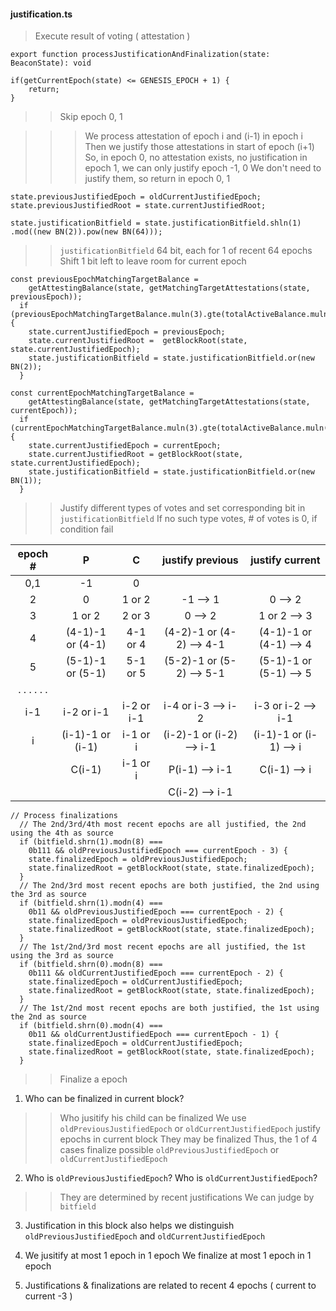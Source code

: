 #### justification.ts
> Execute result of voting ( attestation ) 
>
	export function processJustificationAndFinalization(state: BeaconState): void
>>
	if(getCurrentEpoch(state) <= GENESIS_EPOCH + 1) {
    	return;
  	}
>> Skip epoch 0, 1

>>> We process attestation of epoch i and (i-1) in epoch i
>>> Then we justify those attestations in start of epoch (i+1)
>>> So, in epoch 0, no attestation exists, no justification
>>> in epoch 1, we can only justify epoch -1, 0
>>> We don't need to justify them, so return in epoch 0, 1  

	state.previousJustifiedEpoch = oldCurrentJustifiedEpoch;
	state.previousJustifiedRoot = state.currentJustifiedRoot;
>>
	state.justificationBitfield = state.justificationBitfield.shln(1)
    .mod((new BN(2)).pow(new BN(64)));
>>`justificationBitfield` 64 bit, each for 1 of recent 64 epochs
>>Shift 1 bit left to leave room for current epoch

>
	const previousEpochMatchingTargetBalance =
		getAttestingBalance(state, getMatchingTargetAttestations(state, previousEpoch));
	  if (previousEpochMatchingTargetBalance.muln(3).gte(totalActiveBalance.muln(2))) {
		state.currentJustifiedEpoch = previousEpoch;
		state.currentJustifiedRoot =  getBlockRoot(state, state.currentJustifiedEpoch);
		state.justificationBitfield = state.justificationBitfield.or(new BN(2));
	  }

	const currentEpochMatchingTargetBalance =
		getAttestingBalance(state, getMatchingTargetAttestations(state, currentEpoch));
	  if (currentEpochMatchingTargetBalance.muln(3).gte(totalActiveBalance.muln(2))) {
		state.currentJustifiedEpoch = currentEpoch;
		state.currentJustifiedRoot = getBlockRoot(state, state.currentJustifiedEpoch);
		state.justificationBitfield = state.justificationBitfield.or(new BN(1));
	  }
	  
>> Justify different types of votes and set corresponding bit in `justificationBitfield`
>> If no such type votes, # of votes is 0, if condition fail
>> 


|    epoch #    |         P        |      C     |     justify previous     |     justify current    |
|:-------------:|:----------------:|:----------:|:------------------------:|:----------------------:|
|      0,1      |        -1        |      0     |                          |                        |
|       2       |         0        |   1 or 2   |         -1 --> 1         |         0 --> 2        |
|       3       |      1 or 2      |   2 or 3   |          0 --> 2         |      1 or 2 --> 3      |
|       4       | (4-1)-1 or (4-1) |  4-1 or 4  | (4-2)-1 or (4-2) --> 4-1 | (4-1)-1 or (4-1) --> 4 |
|       5       | (5-1)-1 or (5-1) |  5-1 or 5  | (5-2)-1 or (5-2) --> 5-1 | (5-1)-1 or (5-1) --> 5 |
|  . . .  . . . |                  |            |                          |                        |
|      i-1      |    i-2 or i-1    | i-2 or i-1 |    i-4 or i-3 --> i-2    |   i-3 or i-2 --> i-1   |
|       i       | (i-1)-1 or (i-1) |  i-1 or i  | (i-2)-1 or (i-2) --> i-1 | (i-1)-1 or (i-1) --> i |
|               |      C(i-1)      |  i-1 or i  |      P(i-1) --> i-1      |      C(i-1) --> i      |
|               |                  |            |      C(i-2) --> i-1      |                        |

>>

	// Process finalizations
	  // The 2nd/3rd/4th most recent epochs are all justified, the 2nd using the 4th as source
	  if (bitfield.shrn(1).modn(8) ===
		0b111 && oldPreviousJustifiedEpoch === currentEpoch - 3) {
		state.finalizedEpoch = oldPreviousJustifiedEpoch;
		state.finalizedRoot = getBlockRoot(state, state.finalizedEpoch);
	  }
	  // The 2nd/3rd most recent epochs are both justified, the 2nd using the 3rd as source
	  if (bitfield.shrn(1).modn(4) ===
		0b11 && oldPreviousJustifiedEpoch === currentEpoch - 2) {
		state.finalizedEpoch = oldPreviousJustifiedEpoch;
		state.finalizedRoot = getBlockRoot(state, state.finalizedEpoch);
	  }
	  // The 1st/2nd/3rd most recent epochs are all justified, the 1st using the 3rd as source
	  if (bitfield.shrn(0).modn(8) ===
		0b111 && oldCurrentJustifiedEpoch === currentEpoch - 2) {
		state.finalizedEpoch = oldCurrentJustifiedEpoch;
		state.finalizedRoot = getBlockRoot(state, state.finalizedEpoch);
	  }
	  // The 1st/2nd most recent epochs are both justified, the 1st using the 2nd as source
	  if (bitfield.shrn(0).modn(4) ===
		0b11 && oldCurrentJustifiedEpoch === currentEpoch - 1) {
		state.finalizedEpoch = oldCurrentJustifiedEpoch;
		state.finalizedRoot = getBlockRoot(state, state.finalizedEpoch);
	  }
	  
>> Finalize a epoch
1. Who can be finalized in current block?
>> Who jusitify his child can be finalized
>> We use `oldPreviousJustifiedEpoch` or `oldCurrentJustifiedEpoch` justify epochs in current block 
>> They may be finalized
>> Thus, the 1 of 4 cases finalize possible `oldPreviousJustifiedEpoch` or `oldCurrentJustifiedEpoch`

2. Who is `oldPreviousJustifiedEpoch`? Who is `oldCurrentJustifiedEpoch`?
>>They are determined by recent justifications
>>We can judge by `bitfield`

3. Justification in this block also helps we distinguish `oldPreviousJustifiedEpoch` and `oldCurrentJustifiedEpoch`

4. We jusitify at most 1 epoch in 1 epoch
We finalize at most 1 epoch in 1 epoch

5. Justifications & finalizations are related to recent 4 epochs ( current to current -3 ) 
